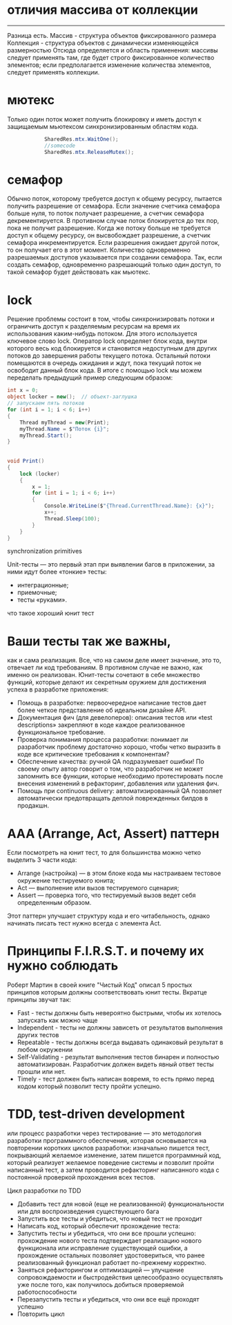 
# отличия массива от коллекции
-----------------------
Разница есть.
Массив - структура объектов фиксированного размера
Коллекция - структура объектов с динамически изменяющейся размерностью
Отсюда определяется и область применения: массивы следует применять там, где будет строго фиксированное количество элементов; если предполагается изменение количества элементов, следует применять коллекции.


# мютекс
Только один поток может получить блокировку и иметь доступ к защищаемым мьютексом синхронизированным областям кода.
```C#
            SharedRes.mtx.WaitOne();
            //somecode
            SharedRes.mtx.ReleaseMutex();
```

# семафор
Обычно поток, которому требуется доступ к общему ресурсу, пытается получить разрешение от семафора. Если значение счетчика семафора больше нуля, то поток получает разрешение, а счетчик семафора декрементируется. В противном случае поток блокируется до тех пор, пока не получит разрешение. Когда же потоку больше не требуется доступ к общему ресурсу, он высвобождает разрешение, а счетчик семафора инкрементируется. Если разрешения ожидает другой поток, то он получает его в этот момент. Количество одновременно разрешаемых доступов указывается при создании семафора. Так, если создать семафор, одновременно разрешающий только один доступ, то такой семафор будет действовать как мьютекс.

# lock

Решение проблемы состоит в том, чтобы синхронизировать потоки и ограничить доступ к разделяемым ресурсам на время их использования каким-нибудь потоком. Для этого используется ключевое слово lock. Оператор lock определяет блок кода, внутри которого весь код блокируется и становится недоступным для других потоков до завершения работы текущего потока. Остальный потоки помещаются в очередь ожидания и ждут, пока текущий поток не освободит данный блок кода. В итоге с помощью lock мы можем переделать предыдущий пример следующим образом:

```C#
int x = 0;
object locker = new();  // объект-заглушка
// запускаем пять потоков
for (int i = 1; i < 6; i++)
{
    Thread myThread = new(Print);
    myThread.Name = $"Поток {i}";
    myThread.Start();
}
 
 
void Print()
{
    lock (locker)
    {
        x = 1;
        for (int i = 1; i < 6; i++)
        {
            Console.WriteLine($"{Thread.CurrentThread.Name}: {x}");
            x++;
            Thread.Sleep(100);
        }
    }
}
```

synchronization primitives

Unit-тесты — это первый этап при выявлении багов в приложении, за ними идут более «тонкие» тесты:
- интеграционные;
- приемочные;
- тесты «руками».

что такое хороший юнит тест <br>

# Ваши тесты так же важны, 
как и сама реализация. Все, что на самом деле имеет значение, это то, отвечает ли код требованиям. В противном случае не важно, как именно он реализован.
Юнит-тесты сочетают в себе множество функций, которые делают их секретным оружием для достижения успеха в разработке приложения:

- Помощь в разработке: первоочередное написание тестов дает более четкое представление об идеальном дизайне API.
- Документация фич (для девелоперов): описания тестов или «test descriptions» закрепляют в коде каждое реализованное функциональное требование.
- Проверка понимания процесса разработки: понимает ли разработчик проблему достаточно хорошо, чтобы четко выразить в коде все критические требования к компонентам?
- Обеспечение качества: ручной QA подразумевает ошибки! По своему опыту автор говорит о том, что разработчик не может запомнить все функции, которые необходимо протестировать после внесения изменений в рефакторинг, добавления или удаления фич.
- Помощь при сontinuous delivery: автоматизированный QA позволяет автоматически предотвращать деплой поврежденных билдов в продакшн.


# AAA (Arrange, Act, Assert) паттерн

Если посмотреть на юнит тест, то для большинства можно четко выделить 3 части кода:

- Arrange (настройка) — в этом блоке кода мы настраиваем тестовое окружение тестируемого юнита;
- Act — выполнение или вызов тестируемого сценария;
- Assert — проверка того, что тестируемый вызов ведет себя определенным образом.

Этот паттерн улучшает структуру кода и его читабельность, однако начинать писать тест нужно всегда с элемента Act.


# Принципы F.I.R.S.T. и почему их нужно соблюдать
Роберт Мартин в своей книге "Чистый Код" описал 5 простых принципов которым должны соответствовать юнит тесты. Вкратце принципы звучат так:
- Fast - тесты должны быть невероятно быстрыми, чтобы их хотелось запускать как можно чаще
- Independent - тесты не должны зависеть от результатов выполнения других тестов
- Repeatable - тесты должны всегда выдавать одинаковый результат в любом окружении
- Self-Validating - результат выполнения тестов бинарен и полностью автоматизирован. Разработчик должен видеть явный ответ тесты прошли или нет.
- Timely - тест должен быть написан вовремя, то есть прямо перед кодом который позволит тесту пройти успешно.


# TDD, test-driven development 
или процесс разработки через тестирование — это методология разработки программного обеспечения, которая основывается на повторении коротких циклов разработки: изначально пишется тест, покрывающий желаемое изменение, затем пишется программный код, который реализует желаемое поведение системы и позволит пройти написанный тест, а затем проводится рефакторинг написанного кода с постоянной проверкой прохождения всех тестов.

Цикл разработки по TDD
- Добавить тест для новой (еще не реализованной) функциональности или для воспроизведения существующего бага
- Запустить все тесты и убедиться, что новый тест не проходит
- Написать код, который обеспечит прохождение теста: 
- Запустить тесты и убедиться, что они все прошли успешно: прохождение нового теста подтверждает реализацию нового функционала или исправление существующей ошибки, а прохождение остальных позволяет удостовериться, что ранее реализованный функционал работает по-прежнему корректно. 
- Заняться рефакторингом и оптимизацией — улучшение сопровождаемости и быстродействия целесообразно осуществлять уже после того, как получилось добиться проверяемой работоспособности
- Перезапустить тесты и убедиться, что они все ещё проходят успешно
- Повторить цикл

